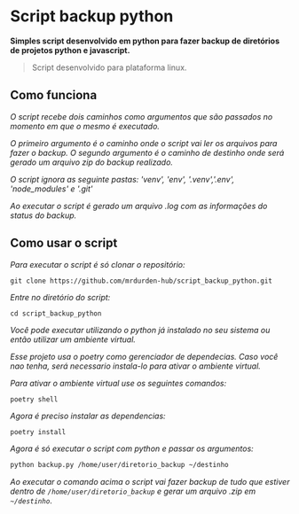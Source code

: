 # Script backup python

**Simples script desenvolvido em python para fazer backup de diretórios de projetos python e javascript.**

> Script desenvolvido para plataforma linux.

## Como funciona

_O script recebe dois caminhos como argumentos que são passados no momento em que o mesmo é executado._

_O primeiro argumento é o caminho onde o script vai ler os arquivos para fazer o backup. O segundo argumento é o caminho de destinho onde será gerado um arquivo zip do backup realizado._

_O script ignora as seguinte pastas: 'venv', 'env', '.venv','.env', 'node_modules' e '.git'_

_Ao executar o script é gerado um arquivo .log com as informações do status do backup._

## Como usar o script

_Para executar o script é só clonar o repositório:_

```
git clone https://github.com/mrdurden-hub/script_backup_python.git
```

_Entre no diretório do script:_

```
cd script_backup_python
```

_Você pode executar utilizando o python já instalado no seu sistema ou então utilizar um ambiente virtual._

_Esse projeto usa o poetry como gerenciador de dependecias. Caso você nao tenha, será necessario instala-lo para ativar o ambiente virtual._

_Para ativar o ambiente virtual use os seguintes comandos:_

```
poetry shell
```

_Agora é preciso instalar as dependencias:_

```sh
poetry install
```

_Agora é só executar o script com python e passar os argumentos:_

```sh
python backup.py /home/user/diretorio_backup ~/destinho
```

_Ao executar o comando acima o script vai fazer backup de tudo que estiver dentro de `/home/user/diretorio_backup` e gerar um arquivo .zip em `~/destinho`_.
